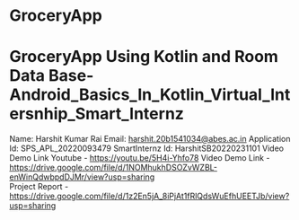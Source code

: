 # GroceryApp
# GroceryApp Using Kotlin and Room Data Base- Android_Basics_In_Kotlin_Virtual_Intersnhip_Smart_Internz
Name: Harshit Kumar Rai
Email: harshit.20b1541034@abes.ac.in
Application Id: SPS_APL_20220093479
SmartInternz Id: HarshitSB20220231101
Video Demo Link Youtube - https://youtu.be/5H4i-Yhfo78
Video Demo Link - https://drive.google.com/file/d/1NOMhukhDSOZvWZBL-enWinQdwbpdDJMr/view?usp=sharing      
Project Report - https://drive.google.com/file/d/1z2En5jA_8iPjAt1fRlQdsWuEfhUEETJb/view?usp=sharing
